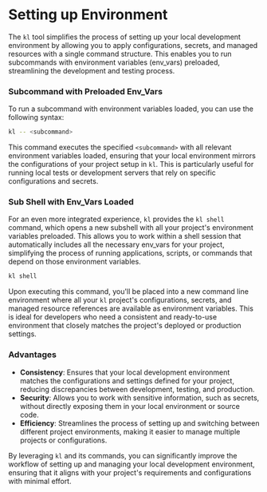 # Setting up Environment

The `kl` tool simplifies the process of setting up your local development environment by allowing you to apply configurations, secrets, and managed resources with a single command structure. This enables you to run subcommands with environment variables (env\_vars) preloaded, streamlining the development and testing process.

### Subcommand with Preloaded Env\_Vars

To run a subcommand with environment variables loaded, you can use the following syntax:

```sh
kl -- <subcommand>
```

This command executes the specified `<subcommand>` with all relevant environment variables loaded, ensuring that your local environment mirrors the configurations of your project setup in `kl`. This is particularly useful for running local tests or development servers that rely on specific configurations and secrets.

### Sub Shell with Env\_Vars Loaded

For an even more integrated experience, `kl` provides the `kl shell` command, which opens a new subshell with all your project's environment variables preloaded. This allows you to work within a shell session that automatically includes all the necessary env\_vars for your project, simplifying the process of running applications, scripts, or commands that depend on those environment variables.

```sh
kl shell
```

Upon executing this command, you'll be placed into a new command line environment where all your `kl` project's configurations, secrets, and managed resource references are available as environment variables. This is ideal for developers who need a consistent and ready-to-use environment that closely matches the project's deployed or production settings.

### Advantages

* **Consistency**: Ensures that your local development environment matches the configurations and settings defined for your project, reducing discrepancies between development, testing, and production.
* **Security**: Allows you to work with sensitive information, such as secrets, without directly exposing them in your local environment or source code.
* **Efficiency**: Streamlines the process of setting up and switching between different project environments, making it easier to manage multiple projects or configurations.

By leveraging `kl` and its commands, you can significantly improve the workflow of setting up and managing your local development environment, ensuring that it aligns with your project's requirements and configurations with minimal effort.
